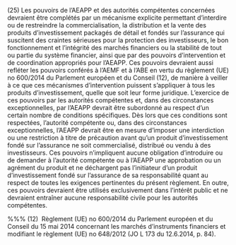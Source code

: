 (25) Les pouvoirs de l’AEAPP et des autorités compétentes concernées devraient être complétés par un mécanisme explicite permettant d’interdire ou de restreindre la commercialisation, la distribution et la vente des produits d’investissement packagés de détail et fondés sur l’assurance qui suscitent des craintes sérieuses pour la protection des investisseurs, le bon fonctionnement et l’intégrité des marchés financiers ou la stabilité de tout ou partie du système financier, ainsi que par des pouvoirs d’intervention et de coordination appropriés pour l’AEAPP. Ces pouvoirs devraient aussi refléter les pouvoirs conférés à l’AEMF et à l’ABE en vertu du règlement (UE) no 600/2014 du Parlement européen et du Conseil (12), de manière à veiller à ce que ces mécanismes d’intervention puissent s’appliquer à tous les produits d’investissement, quelle que soit leur forme juridique. L’exercice de ces pouvoirs par les autorités compétentes et, dans des circonstances exceptionnelles, par l’AEAPP devrait être subordonné au respect d’un certain nombre de conditions spécifiques. Dès lors que ces conditions sont respectées, l’autorité compétente ou, dans des circonstances exceptionnelles, l’AEAPP devrait être en mesure d’imposer une interdiction ou une restriction à titre de précaution avant qu’un produit d’investissement fondé sur l’assurance ne soit commercialisé, distribué ou vendu à des investisseurs. Ces pouvoirs n’impliquent aucune obligation d’introduire ou de demander à l’autorité compétente ou à l’AEAPP une approbation ou un agrément du produit et ne déchargent pas l’initiateur d’un produit d’investissement fondé sur l’assurance de sa responsabilité quant au respect de toutes les exigences pertinentes du présent règlement. En outre, ces pouvoirs devraient être utilisés exclusivement dans l’intérêt public et ne devraient entraîner aucune responsabilité civile pour les autorités compétentes.

%%% (12)  Règlement (UE) no 600/2014 du Parlement européen et du Conseil du 15 mai 2014 concernant les marchés d’instruments financiers et modifiant le règlement (UE) no 648/2012 (JO L 173 du 12.6.2014, p. 84).